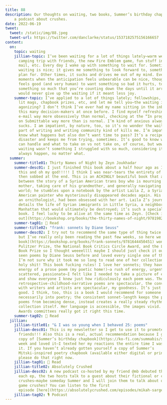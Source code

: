 ```yaml
---
title: 88
description: Our thoughts on waiting, two books, Summer’s birthday chapbook, and
    a podcast about crushes.
date: 2022-06-19
tweet:
  tweet: /static/img/88.jpeg
  tweet-url: https://twitter.com/danclarke/status/1537182575156166657
content:
  on:
    topic: waiting
    jillian-topic: I’ve been waiting for a lot of things lately—warm weather, a
      camping trip with friends, the new Fire Emblem game, fun stuff in the
      mail, etc. Every day I wake up with something to wait for. Sometimes
      waiting is nice; it gives me something to look forward to, something to
      plan for. Other times, it sucks and drives me out of my mind. Even those
      moments when the anticipation feels unbearable can be nice, though. It
      feels good (and very human) to want something so bad it hurts, to need
      something so much that you’re counting down the days until it arrives. I
      would never give up the waiting if it meant less joy.
    summer-topic: I’ve applied to a lot of things lately; fellowships, submitted to
      lit mags, chapbook prizes, etc, and let me tell you—the waiting is
      agonizing? I don’t think I’ve ever had my name sitting in the inboxes of
      this many decision-makers at once before. I find myself refreshing my
      e-mail way more obsessively than normal, checking at the “In progress” box
      on Submittable way more than is normal. I’m kind of anxious always! It
      sucks. I am impatient, by nature, too, so it’s no wonder the waiting-game
      part of writing and writing community kind of kills me. I’m impatient to
      know what happens but also don’t want time to pass? It’s a recipe for
      disaster and keeps me from trying, sometimes. It’s good to know what we
      can handle and what to take on vs not take on, of course, but wow! I wish
      waiting wasn’t something I struggled with so much, considering it will
      always happen, no matter what.
  summer:
    summer-title01: Thirty Names of Night by Zeyn Joukhadar
    summer-desc01: I just finished this book about a half hour ago as I am typing
      this and oh my god!!!!! I think I was near-tears the entirety of it and
      then sobbed at the end. This is an ACHINGLY beautiful book that alternates
      between the story of a Syrian American trans boy who is mourning his
      mother, taking care of his grandmother, and generally navigating the
      world; he stumbles upon a notebook by the artist Laila Z, a Syrian
      American painter who mysteriously disappeared decades again. His mother,
      an ornithologist, had been obsessed with her art. Laila Z’s journal
      details the life of Syrian immigrants in Little Syria, a neighborhood of
      Manhattan that would ultimately be destroyed; it’s such a special, special
      book. I feel lucky to be alive at the same time as Zeyn. [Check it
      out](https://bookshop.org/books/the-thirty-names-of-night/9781982121525)!
    summer-tag01: 📖 Read
    summer-title02: "frank: sonnets by Diane Seuss"
    summer-desc02: I try not to recommend the same type of thing twice in one letter
      but I’ve really only been reading the past few weeks, so here we go! [This
      book](https://bookshop.org/books/frank-sonnets/9781644450451) won the
      Pulitzer Prize, the National Book Critics Circle Award, and the LA Times
      Book Prize so I thought weeeellll maybe I should just check it out. I’d
      seen poems by Diane Seuss before and loved every single one of them, so
      I’m not sure why it took me so long to read one of her collections? But
      holy shit! This book fucking rules! I love her sonnets; they have the
      energy of a prose poem (my poetic home!)—a rush of energy, urgent,
      scattered, passionate—I felt like I needed to take a picture of every page
      and show everyone I knew just how ridiculously each poem was. The
      retrospective-childhood-narrative poems are spectacular, the conversations
      with writers and artists are spectacular, my goodness. It’s just all so
      good. I think, too, this is a book I would recommend for someone who isn’t
      necessarily into poetry; the consistent sonnet-length keeps the prose
      poems from becoming dense, instead creates a really steady rhythm in the
      collection itself. Her language is accessible, the images vivid. Ugh.
      Awards committees really got it right this time.
    summer-tag02: 📖 Read
  jillian:
    jillian-title01: "& I was so young when I behaved 25: poems"
    jillian-desc01: This is my newsletter so I get to use it to promote my
      friends!!! Also this is a real, actual recommendation because I got my
      copy of [Summer’s birthday chapbook](https://ko-fi.com/summabis/shop) last
      week and loved it—I texted her my reactions the entire time I was reading
      it. If you haven’t already gotten yourself a copy of Summer’s
      Mitski-inspired poetry chapbook (available either digital or printed!),
      please do that right now.
    jillian-tag01: 📖 Read
    jillian-title02: Absolutely Crushed
    jillian-desc02: A new podcast co-hosted by my friend @mb debuted this week! In
      each ep, the two hosts talk to a guest about their fictional or celebrity
      crushes—maybe someday Summer and I will join them to talk about our video
      game crushes? You can listen to the first
      episode [here](https://absolutelycrushed.com/episodes/mikah-sargent-milo-thatch).
    jillian-tag02: 🎙️ Podcast
---
```

